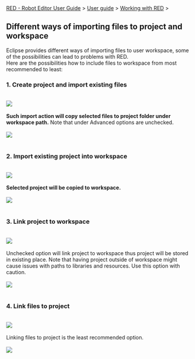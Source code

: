 <html>
<head>
<link href="PLUGINS_ROOT/org.robotframework.ide.eclipse.main.plugin.doc.user/help/style.css" rel="stylesheet" type="text/css"/>
</head>
<body>
<a href="..\..\index.html">RED - Robot Editor User Guide</a> &gt; <a href="..\user_guide.html">User guide</a> &gt; <a href="..\working_with_red.html">Working with RED</a> &gt; 
<h2>Different ways of importing files to project and workspace</h2>
Eclipse provides different ways of importing files to user workspace, some of the possibilities can lead to problems with RED.<br/>
Here are the possibilities how to include files to workspace from most recommended to least:<br/>
<h3>1. Create project and import existing files</h3>
<br/><img src="images/import_1.png"/> <br/><br/>
<b>Such import action will copy selected files to project folder under workspace path.</b> Note that under Advanced options are unchecked.
<br/><br/><img src="images/import_2.png"/> <br/><br/>
<h3>2. Import existing project into workspace</h3>
<br/><img src="images/import_4.png"/> <br/><br/>
<b>Selected project will be copied to workspace.</b>
<br/><br/><img src="images/import_3.png"/> <br/><br/>
<h3>3. Link project to workspace</h3>
<br/><img src="images/import_4.png"/> <br/><br/>
Unchecked option will link project to workspace thus project will be stored in existing place. Note that having project outside of workspace might cause issues with paths to libraries and resources. Use this option with caution.
<br/><br/><img src="images/import_5.png"/> <br/><br/>
<h3>4. Link files to project </h3>
<br/><img src="images/import_1.png"/> <br/><br/>
Linking files to project is the least recommended option.
<br/><br/><img src="images/import_6.png"/> <br/><br/>
</body>
</html>